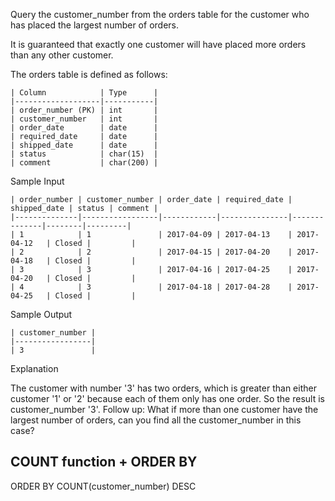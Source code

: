 Query the customer_number from the orders table for the customer who has placed the largest number of orders.

It is guaranteed that exactly one customer will have placed more orders than any other customer.

The orders table is defined as follows:

	| Column            | Type      |
	|-------------------|-----------|
	| order_number (PK) | int       |
	| customer_number   | int       |
	| order_date        | date      |
	| required_date     | date      |
	| shipped_date      | date      |
	| status            | char(15)  |
	| comment           | char(200) |
Sample Input

	| order_number | customer_number | order_date | required_date | shipped_date | status | comment |
	|--------------|-----------------|------------|---------------|--------------|--------|---------|
	| 1            | 1               | 2017-04-09 | 2017-04-13    | 2017-04-12   | Closed |         |
	| 2            | 2               | 2017-04-15 | 2017-04-20    | 2017-04-18   | Closed |         |
	| 3            | 3               | 2017-04-16 | 2017-04-25    | 2017-04-20   | Closed |         |
	| 4            | 3               | 2017-04-18 | 2017-04-28    | 2017-04-25   | Closed |         |

Sample Output

	| customer_number |
	|-----------------|
	| 3               |

Explanation

The customer with number '3' has two orders, which is greater than either customer '1' or '2' because each of them  only has one order. 
So the result is customer_number '3'.
Follow up: What if more than one customer have the largest number of orders, can you find all the customer_number in this case?

## COUNT function + ORDER BY

ORDER BY COUNT(customer_number) DESC